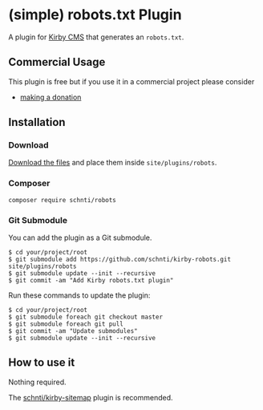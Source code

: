 # (simple) robots.txt Plugin

A plugin for [Kirby CMS](http://getkirby.com) that generates an `robots.txt`.

## Commercial Usage

This plugin is free but if you use it in a commercial project please consider

- [making a donation](https://www.paypal.me/schnti/5)

## Installation

### Download

[Download the files](https://github.com/schnti/kirby-robots/archive/master.zip) and place them inside `site/plugins/robots`.

### Composer

```
composer require schnti/robots
```

### Git Submodule
You can add the plugin as a Git submodule.

    $ cd your/project/root
    $ git submodule add https://github.com/schnti/kirby-robots.git site/plugins/robots
    $ git submodule update --init --recursive
    $ git commit -am "Add Kirby robots.txt plugin"

Run these commands to update the plugin:

    $ cd your/project/root
    $ git submodule foreach git checkout master
    $ git submodule foreach git pull
    $ git commit -am "Update submodules"
    $ git submodule update --init --recursive

## How to use it

Nothing required.

The [schnti/kirby-sitemap](https://github.com/schnti/kirby-sitemap) plugin is recommended.
